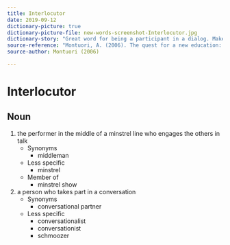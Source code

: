 ```yaml
---
title: Interlocutor
date: 2019-09-12
dictionary-picture: true
dictionary-picture-file: new-words-screenshot-Interlocutor.jpg
dictionary-story: "Great word for being a participant in a dialog. Makes me think of being in the middle, very participatory. "
source-reference: "Montuori, A. (2006). The quest for a new education: From oppositional identities to creative inquiry. _ReVision, 28_(3), 4–20. https://doi.org/http://dx.doi.org/10.3200/revn.28.3.4-20"
source-author: Montuori (2006)

---
```



# Interlocutor


## Noun

1. the performer in the middle of a minstrel line who engages the others in talk
	- Synonyms
		- middleman
	- Less specific
		- minstrel
	- Member of
		- minstrel show
2. a person who takes part in a conversation
	- Synonyms
		- conversational partner
	- Less specific
		- conversationalist
		- conversationist
		- schmoozer